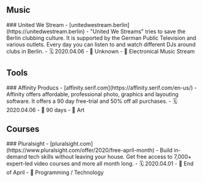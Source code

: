 ## Music

<div class="item" markdown="1">
### United We Stream
- [unitedwestream.berlin](https://unitedwestream.berlin)
- "United We Streams" tries to save the Berlin clubbing culture. It is supported by the German Public Television and various outlets. Every day you can listen to and watch different DJs around clubs in Berlin.
- 🗓 2020.04.06
- 🏁 Unknown
- 📂 Electronical Music Stream
</div>

## Tools

<div class="item" markdown="1">
### Affinity Producs
- [affinity.serif.com](https://affinity.serif.com/en-us/)
- Affinity offers affordable, professional photo, graphics and layouting software. It offers a 90 day free-trial and 50% off all purchases.
- 🗓 2020.04.06
- 🏁 90 days
- 📂 Art
</div>

## Courses

<div class="item" markdown="1">
### Pluralsight
- [pluralsight.com](https://www.pluralsight.com/offer/2020/free-april-month)
- Build in-demand tech skills without leaving your house. Get free access to 7,000+ expert-led video courses and more all month long. 
- 🗓 2020.04.01
- 🏁 End of April
- 📂 Programming / Technology
</div>